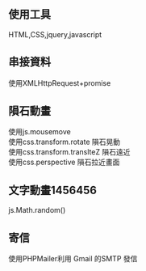 ## 使用工具 
HTML,CSS,jquery,javascript

## 串接資料
使用XMLHttpRequest+promise

## 隕石動畫
使用js.mousemove <br>
使用css.transform.rotate  隕石晃動 <br>
使用css.transform.translteZ 隕石遠近 <br>
使用css.perspective 隕石拉近畫面 <br>

## 文字動畫1456456
js.Math.random()

## 寄信
使用PHPMailer利用 Gmail 的SMTP 發信
